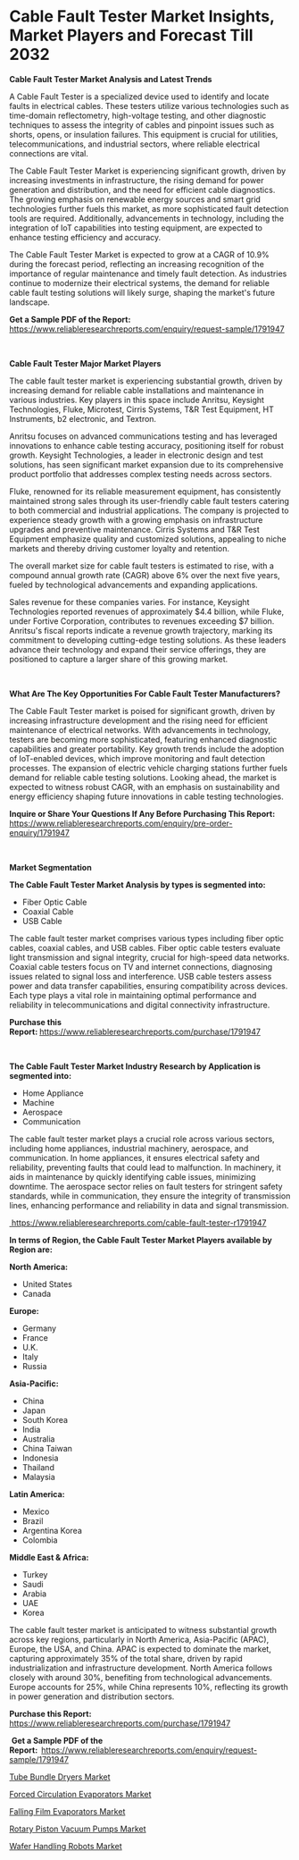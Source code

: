 <p><h1>Cable Fault Tester Market Insights, Market Players and Forecast Till 2032</h1></p><p><strong>Cable Fault Tester Market Analysis and Latest Trends</strong></p>
<p><p>A Cable Fault Tester is a specialized device used to identify and locate faults in electrical cables. These testers utilize various technologies such as time-domain reflectometry, high-voltage testing, and other diagnostic techniques to assess the integrity of cables and pinpoint issues such as shorts, opens, or insulation failures. This equipment is crucial for utilities, telecommunications, and industrial sectors, where reliable electrical connections are vital.</p><p>The Cable Fault Tester Market is experiencing significant growth, driven by increasing investments in infrastructure, the rising demand for power generation and distribution, and the need for efficient cable diagnostics. The growing emphasis on renewable energy sources and smart grid technologies further fuels this market, as more sophisticated fault detection tools are required. Additionally, advancements in technology, including the integration of IoT capabilities into testing equipment, are expected to enhance testing efficiency and accuracy.</p><p>The Cable Fault Tester Market is expected to grow at a CAGR of 10.9% during the forecast period, reflecting an increasing recognition of the importance of regular maintenance and timely fault detection. As industries continue to modernize their electrical systems, the demand for reliable cable fault testing solutions will likely surge, shaping the market's future landscape.</p></p>
<p><strong>Get a Sample PDF of the Report:&nbsp;</strong> <a href="https://www.reliableresearchreports.com/enquiry/request-sample/1791947?utm_campaign=121&utm_medium=2&utm_source=Github&utm_content=ia&utm_term=10042025&utm_id=cable-fault-tester">https://www.reliableresearchreports.com/enquiry/request-sample/1791947</a></p>
<p>&nbsp;</p>
<p><strong>Cable Fault Tester Major Market Players</strong></p>
<p><p>The cable fault tester market is experiencing substantial growth, driven by increasing demand for reliable cable installations and maintenance in various industries. Key players in this space include Anritsu, Keysight Technologies, Fluke, Microtest, Cirris Systems, T&R Test Equipment, HT Instruments, b2 electronic, and Textron.</p><p>Anritsu focuses on advanced communications testing and has leveraged innovations to enhance cable testing accuracy, positioning itself for robust growth. Keysight Technologies, a leader in electronic design and test solutions, has seen significant market expansion due to its comprehensive product portfolio that addresses complex testing needs across sectors.</p><p>Fluke, renowned for its reliable measurement equipment, has consistently maintained strong sales through its user-friendly cable fault testers catering to both commercial and industrial applications. The company is projected to experience steady growth with a growing emphasis on infrastructure upgrades and preventive maintenance. Cirris Systems and T&R Test Equipment emphasize quality and customized solutions, appealing to niche markets and thereby driving customer loyalty and retention.</p><p>The overall market size for cable fault testers is estimated to rise, with a compound annual growth rate (CAGR) above 6% over the next five years, fueled by technological advancements and expanding applications.</p><p>Sales revenue for these companies varies. For instance, Keysight Technologies reported revenues of approximately $4.4 billion, while Fluke, under Fortive Corporation, contributes to revenues exceeding $7 billion. Anritsu's fiscal reports indicate a revenue growth trajectory, marking its commitment to developing cutting-edge testing solutions. As these leaders advance their technology and expand their service offerings, they are positioned to capture a larger share of this growing market.</p></p>
<p>&nbsp;</p>
<p><strong>What Are The Key Opportunities For Cable Fault Tester Manufacturers?</strong></p>
<p><p>The Cable Fault Tester market is poised for significant growth, driven by increasing infrastructure development and the rising need for efficient maintenance of electrical networks. With advancements in technology, testers are becoming more sophisticated, featuring enhanced diagnostic capabilities and greater portability. Key growth trends include the adoption of IoT-enabled devices, which improve monitoring and fault detection processes. The expansion of electric vehicle charging stations further fuels demand for reliable cable testing solutions. Looking ahead, the market is expected to witness robust CAGR, with an emphasis on sustainability and energy efficiency shaping future innovations in cable testing technologies.</p></p>
<p><strong>Inquire or Share Your Questions If Any Before Purchasing This Report:</strong> <a href="https://www.reliableresearchreports.com/enquiry/pre-order-enquiry/1791947?utm_campaign=121&utm_medium=2&utm_source=Github&utm_content=ia&utm_term=10042025&utm_id=cable-fault-tester">https://www.reliableresearchreports.com/enquiry/pre-order-enquiry/1791947</a></p>
<p>&nbsp;</p>
<p><strong>Market Segmentation</strong></p>
<p><strong>The Cable Fault Tester Market Analysis by types is segmented into:</strong></p>
<p><ul><li>Fiber Optic Cable</li><li>Coaxial Cable</li><li>USB Cable</li></ul></p>
<p><p>The cable fault tester market comprises various types including fiber optic cables, coaxial cables, and USB cables. Fiber optic cable testers evaluate light transmission and signal integrity, crucial for high-speed data networks. Coaxial cable testers focus on TV and internet connections, diagnosing issues related to signal loss and interference. USB cable testers assess power and data transfer capabilities, ensuring compatibility across devices. Each type plays a vital role in maintaining optimal performance and reliability in telecommunications and digital connectivity infrastructure.</p></p>
<p><strong>Purchase this Report:&nbsp;</strong><a href="https://www.reliableresearchreports.com/purchase/1791947?utm_campaign=121&utm_medium=2&utm_source=Github&utm_content=ia&utm_term=10042025&utm_id=cable-fault-tester">https://www.reliableresearchreports.com/purchase/1791947</a></p>
<p>&nbsp;</p>
<p><strong>The Cable Fault Tester Market Industry Research by Application is segmented into:</strong></p>
<p><ul><li>Home Appliance</li><li>Machine</li><li>Aerospace</li><li>Communication</li></ul></p>
<p><p>The cable fault tester market plays a crucial role across various sectors, including home appliances, industrial machinery, aerospace, and communication. In home appliances, it ensures electrical safety and reliability, preventing faults that could lead to malfunction. In machinery, it aids in maintenance by quickly identifying cable issues, minimizing downtime. The aerospace sector relies on fault testers for stringent safety standards, while in communication, they ensure the integrity of transmission lines, enhancing performance and reliability in data and signal transmission.</p></p>
<p><a href="https://www.reliableresearchreports.com/cable-fault-tester-r1791947?utm_campaign=121&utm_medium=2&utm_source=Github&utm_content=ia&utm_term=10042025&utm_id=cable-fault-tester">&nbsp;https://www.reliableresearchreports.com/cable-fault-tester-r1791947</a></p>
<p><strong>In terms of Region, the Cable Fault Tester Market Players available by Region are:</strong></p>
<p>
    <p> <strong> North America: </strong>
        <ul>
            <li>United States</li>
            <li>Canada</li>
        </ul>
        </p> 
    <p> <strong> Europe: </strong>
        <ul>
            <li>Germany</li>
            <li>France</li>
            <li>U.K.</li>
            <li>Italy</li>
            <li>Russia</li>
        </ul>
        </p> 
    <p> <strong> Asia-Pacific: </strong>
        <ul>
            <li>China</li>
            <li>Japan</li>
            <li>South Korea</li>
            <li>India</li>
            <li>Australia</li>
            <li>China Taiwan</li>
            <li>Indonesia</li>
            <li>Thailand</li>
            <li>Malaysia</li>
        </ul>
        </p> 
    <p> <strong> Latin America: </strong>
        <ul>
            <li>Mexico</li>
            <li>Brazil</li>
            <li>Argentina Korea</li>
            <li>Colombia</li>
        </ul>
        </p> 
    <p> <strong> Middle East & Africa: </strong>
        <ul>
            <li>Turkey</li>
            <li>Saudi</li>
            <li>Arabia</li>
            <li>UAE</li>
            <li>Korea</li>
        </ul>
    </p>
    </p>
<p><p>The cable fault tester market is anticipated to witness substantial growth across key regions, particularly in North America, Asia-Pacific (APAC), Europe, the USA, and China. APAC is expected to dominate the market, capturing approximately 35% of the total share, driven by rapid industrialization and infrastructure development. North America follows closely with around 30%, benefiting from technological advancements. Europe accounts for 25%, while China represents 10%, reflecting its growth in power generation and distribution sectors.</p></p>
<p><strong>Purchase this Report: </strong><a href="https://www.reliableresearchreports.com/purchase/1791947?utm_campaign=121&utm_medium=2&utm_source=Github&utm_content=ia&utm_term=10042025&utm_id=cable-fault-tester">https://www.reliableresearchreports.com/purchase/1791947</a></p>
<p>&nbsp;<strong>Get a Sample PDF of the Report:&nbsp;&nbsp;</strong><a href="https://www.reliableresearchreports.com/enquiry/request-sample/1791947?utm_campaign=121&utm_medium=2&utm_source=Github&utm_content=ia&utm_term=10042025&utm_id=cable-fault-tester">https://www.reliableresearchreports.com/enquiry/request-sample/1791947</a></p>
<p><strong></strong></p>
<p><p><a href="https://github.com/pimanoruman/Market-Research-Report-List-1/blob/main/tube-bundle-dryers-market.md?utm_campaign=121&utm_medium=2&utm_source=Github&utm_content=ia&utm_term=10042025&utm_id=cable-fault-tester">Tube Bundle Dryers Market</a></p><p><a href="https://github.com/gerdabatiskzv9/Market-Research-Report-List-1/blob/main/forced-circulation-evaporators-market.md?utm_campaign=121&utm_medium=2&utm_source=Github&utm_content=ia&utm_term=10042025&utm_id=cable-fault-tester">Forced Circulation Evaporators Market</a></p><p><a href="https://github.com/JakirUddin651/Market-Research-Report-List-2/blob/main/falling-film-evaporators-market.md?utm_campaign=121&utm_medium=2&utm_source=Github&utm_content=ia&utm_term=10042025&utm_id=cable-fault-tester">Falling Film Evaporators Market</a></p><p><a href="https://github.com/sungbruington660/Market-Research-Report-List-1/blob/main/rotary-piston-vacuum-pumps-market.md?utm_campaign=121&utm_medium=2&utm_source=Github&utm_content=ia&utm_term=10042025&utm_id=cable-fault-tester">Rotary Piston Vacuum Pumps Market</a></p><p><a href="https://github.com/bensemilia864/Market-Research-Report-List-1/blob/main/wafer-handling-robots-market.md?utm_campaign=121&utm_medium=2&utm_source=Github&utm_content=ia&utm_term=10042025&utm_id=cable-fault-tester">Wafer Handling Robots Market</a></p></p>